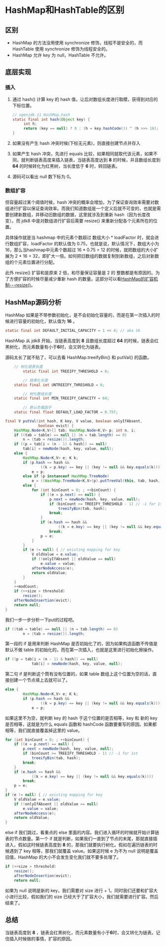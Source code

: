 # HashMap和HashTable的区别

## 区别

- HashMap 的方法没用使用 synchronize 修饰，线程不是安全的，而 HashTable 使用 synchronize 修饰为线程安全的。
- HashMap 允许 key 为 null，HashTable 不允许。

 

## 底层实现

### 插入

1. 通过 hash() 计算 key 的 hash 值，让后对数组长度进行取模，获得到对应的下标位置。

   ```java
   // openjdk-11 HashMap.hash
   static final int hash(Object key) {
     	int h;
   		return (key == null) ? 0 : (h = key.hashCode()) ^ (h >>> 16);
   }
   ```

2. 如果没有产生 hash 冲突时候(下标无元素)，则直接创建节点并存入

3. 如果产生 hash 冲突，先进行 equals 比较，如果相同就取代该元素，如果不同，就判断链表高度来插入链表，当链表高度达到 **8** 的时候，并且数组长度到 **64** 的时候转化为红黑树，当长度低于 **6** 时，转回链表。

4. 源码可以看出 null 数下标为 0。 



### 数组扩容

但容量超过某个阈值时候，hash 冲突的概率会增加，为了保证查询效率需要对数组进行扩容以保证查询效率。而我们知道数组是一个定义后就不可变的，也就是需要创建新数组，并移动旧数组的数据，这里就涉及到重新 hash（因为长度改变）。而 jdk8 中是对数组进行扩容后需要 resize() 来重新分配各个元素所在的位置。

具体操作就是当 hashmap 中的元素个数超过 数组大小 * loadFactor 时，就会进行数组扩容，loadFactor 的默认值为 0.75，也就是说，默认情况下，数组大小为 16，那么当hashmap中元素个数超过 16 * 0.75 = 12 的时候，就把数组的大小扩展为 2 * 16 = 32，即扩大一倍。如何把旧数组的数据复制到新数组，之后对新数组的个元素位置进行分配。

此外 resize() 扩容和是原来 2 倍，和尽量保证容量是 2 的 整数都是有原因的。为了方便扩容的时候尽量减少重新 hash 的数量。这部分可以看[HashMap的扩容机制---resize()](https://blog.csdn.net/pange1991/article/details/82347284)。

## HashMap源码分析

HashMap 如果是不带参数初始化，是不会初始化容量的，而是在第一次插入的时候进行容量的初始化，默认值为 **16** 。

```java
static final int DEFAULT_INITIAL_CAPACITY = 1 << 4; // aka 16
```



HashMap 从 jdk8 开始，当链表高度到 **8** 且数组长度超过 **64** 的时候，链表会红黑树化，而元素数量有小于**6**时，会又转化为链表。

源码太长了就不贴了，可以去看 HashMap.treeifyBin() 和 putVal() 的函数。

```java
    // 树化链表长度
		static final int TREEIFY_THRESHOLD = 8;

		// 链表化长度
    static final int UNTREEIFY_THRESHOLD = 6;

		// 树化数组长度
    static final int MIN_TREEIFY_CAPACITY = 64;
		
		// 默认负载因子
    static final float DEFAULT_LOAD_FACTOR = 0.75f;
```



```java
final V putVal(int hash, K key, V value, boolean onlyIfAbsent,
               boolean evict) {
    HashMap.Node<K,V>[] tab; HashMap.Node<K,V> p; int n, i;
    if ((tab = table) == null || (n = tab.length) == 0)
        n = (tab = resize()).length;
    if ((p = tab[i = (n - 1) & hash]) == null)
        tab[i] = newNode(hash, key, value, null);
    else {
        HashMap.Node<K,V> e; K k;
        if (p.hash == hash &&
                ((k = p.key) == key || (key != null && key.equals(k))))
            e = p;
        else if (p instanceof HashMap.TreeNode)
            e = ((HashMap.TreeNode<K,V>)p).putTreeVal(this, tab, hash, key, value);
        else {
            for (int binCount = 0; ; ++binCount) {
                if ((e = p.next) == null) {
                    p.next = newNode(hash, key, value, null);
                    if (binCount >= TREEIFY_THRESHOLD - 1) // -1 for 1st
                        treeifyBin(tab, hash);
                    break;
                }
                if (e.hash == hash &&
                        ((k = e.key) == key || (key != null && key.equals(k))))
                    break;
                p = e;
            }
        }
        if (e != null) { // existing mapping for key
            V oldValue = e.value;
            if (!onlyIfAbsent || oldValue == null)
                e.value = value;
            afterNodeAccess(e);
            return oldValue;
        }
    }
    ++modCount;
    if (++size > threshold)
        resize();
    afterNodeInsertion(evict);
    return null;
}
```

我们一步一步分析一下put的过程吧。

```java
if ((tab = table) == null || (n = tab.length) == 0)
        n = (tab = resize()).length;
```

第一段的 if 是用来判断 HashMap 是否初始化了的，因为如果构造函数不传值是默认不做 table 的初始化的，而在第一次插入，也就是这里进行初始化擦操作。

```java
if ((p = tab[i = (n - 1) & hash]) == null)
            tab[i] = newNode(hash, key, value, null);
```

第二句 if 是判断这个筒有没有位置的，如果 table 数组上这个位置为空的话，直接创建一个节点填上去就可以了。

```java
else {
        HashMap.Node<K,V> e; K k;
        if (p.hash == hash &&
                ((k = p.key) == key || (key != null && key.equals(k))))
            e = p;
```

如果这里不为空，就判断 key 的 hash 于这个位置的是否相等，key 和 新的 key 是否相等，这就是为什么 equals 函数和 hashCode 函数要重写的原因。如果都相等，我们就直接覆盖掉这里的 value。

```java
for (int binCount = 0; ; ++binCount) {
    if ((e = p.next) == null) {
        p.next = newNode(hash, key, value, null);
        if (binCount >= TREEIFY_THRESHOLD - 1) // -1 for 1st
            treeifyBin(tab, hash);
        break;
    }
    if (e.hash == hash &&
            ((k = e.key) == key || (key != null && key.equals(k))))
        break;
    p = e;
}
if (e != null) { // existing mapping for key
    V oldValue = e.value;
    if (!onlyIfAbsent || oldValue == null)
        e.value = value;
    afterNodeAccess(e);
    return oldValue;
}
```

else if 我们跳过，看重点的 else 里面的内容。我们进入循环的时候就开始计算链表的节点数量。第一个 if 就是判断，如果我们一直到了节点的末尾，那就直接插进入，假如这时候链表高度到 **8** 的，那我们就要执行树化。假如在遍历链表的时候遇到了 key 相等，那我们就覆盖 value。如果这时候 e 为不为 null 说明是覆盖旧值，HashMap 的大小不会发生变化我们就不要多处理了。

```java
if (++size > threshold)
    resize();
    afterNodeInsertion(evict);
    return null;
```

如果为 null 说明是新的 key，我们需要对 size 进行 + 1。同时我们还要和扩容大小进行比较，假如我们的 size 已经大于了扩容大小，我们就需要进行扩容。然后结束了。

## 总结

当链表高度到 **8** ，链表会红黑树化，而元素数量有小于**6**时，会又转化为链表。记住插入时候做的事情，扩容的原因。